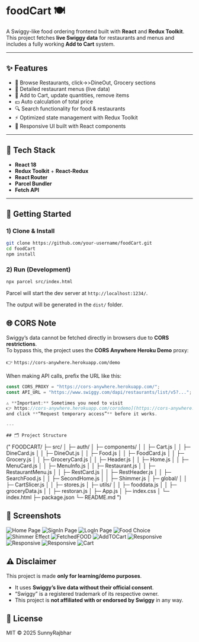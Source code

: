 # foodCart 🍽️  
A Swiggy-like food ordering frontend built with **React** and **Redux Toolkit**.  
This project fetches **live Swiggy data** for restaurants and menus and includes a fully working **Add to Cart** system.

---

## ✨ Features
- 🍴 Browse Restaurants, click->>DineOut, Grocery sections  
- 📄 Detailed restaurant menus (live data)  
- 🛒 Add to Cart, update quantities, remove items  
- 💵 Auto calculation of total price  
- 🔍 Search functionality for food & restaurants  
- ⚡ Optimized state management with Redux Toolkit  
- 🎨 Responsive UI built with React components  

---

## 🧰 Tech Stack
- **React 18**  
- **Redux Toolkit** + **React-Redux**  
- **React Router**  
- **Parcel Bundler**  
- **Fetch API**  

---

## 🚀 Getting Started

### 1) Clone & Install
```bash
git clone https://github.com/your-username/foodCart.git
cd foodCart
npm install
```

### 2) Run (Development)
```bash
npx parcel src/index.html
```
Parcel will start the dev server at `http://localhost:1234/`.

The output will be generated in the `dist/` folder.


## 🌐 CORS Note
Swiggy’s data cannot be fetched directly in browsers due to **CORS restrictions**.  
To bypass this, the project uses the **CORS Anywhere Heroku Demo** proxy:  

👉 `https://cors-anywhere.herokuapp.com/demo`  

When making API calls, prefix the URL like this:  
```js
const CORS_PROXY = "https://cors-anywhere.herokuapp.com/";
const API_URL = "https://www.swiggy.com/dapi/restaurants/list/v5?...";

⚠️ **Important:** Sometimes you need to visit  
👉 https://cors-anywhere.herokuapp.com/corsdemo](https://cors-anywhere.herokuapp.com/corsdemo)  
and click **“Request temporary access”** before it works.  

---

## 🗂️ Project Structure
```
("
FOODCART/
├─ src/
│  ├─ auth/
│  ├─ components/
│  │  ├─ Cart.js
│  │  ├─ DineCard.js
│  │  ├─ DineOut.js
│  │  ├─ Food.js
│  │  ├─ FoodCard.js
│  │  ├─ Grocery.js
│  │  ├─ GroceryCard.js
│  │  ├─ Header.js
│  │  ├─ Home.js
│  │  ├─ MenuCard.js
│  │  ├─ MenuInfo.js
│  │  ├─ Restaurant.js
│  │  ├─ RestaurantMenu.js
│  │  ├─ RestCard.js
│  │  ├─ RestHeader.js
│  │  ├─ SearchFood.js
│  │  ├─ SecondHome.js
│  │  ├─ Shimmer.js
│  ├─ global/
│  │  ├─ CartSlicer.js
│  │  ├─ stores.js
│  ├─ utils/
│  │  ├─ fooddata.js
│  │  ├─ groceryData.js
│  │  ├─ restoran.js
│  ├─ App.js
│  ├─ index.css
│  └─ index.html
├─ package.json
└─ README.md
")


## 📸 Screenshots
![Home Page](images/Screenshot%20(136).png)
![SignIn Page](images/Screenshot%20(180).png)
![LogIn Page](images/Screenshot%20(182).png)
![Food Choice](images/Screenshot%20(137).png)
![Shimmer Effect](images/Screenshot%20(138).png)
![FetchedFOOD](images/Screenshot%20(175).png)
![AddTOCart](images/Screenshot%20(177).png)
![Responsive](images/Screenshot%20(183).png)
![Responsive](images/Screenshot%20(184).png)
![Responsive](images/Screenshot%20(185).png)
![Cart](images/Screenshot%20(178).png)




## ⚠️ Disclaimer
This project is made **only for learning/demo purposes**.  
- It uses **Swiggy’s live data without their official consent**.  
- “Swiggy” is a registered trademark of its respective owner.  
- This project is **not affiliated with or endorsed by Swiggy** in any way.  



## 📜 License
MIT © 2025 SunnyRajbhar 
